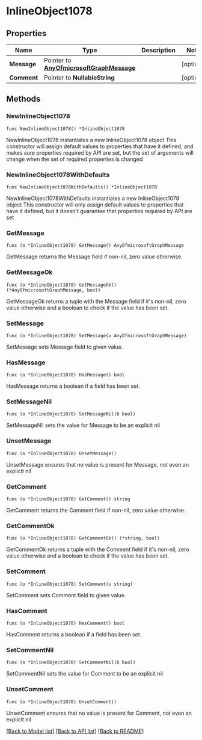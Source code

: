 # InlineObject1078

## Properties

Name | Type | Description | Notes
------------ | ------------- | ------------- | -------------
**Message** | Pointer to [**AnyOfmicrosoftGraphMessage**](anyOf&lt;microsoft.graph.message&gt;.md) |  | [optional] 
**Comment** | Pointer to **NullableString** |  | [optional] 

## Methods

### NewInlineObject1078

`func NewInlineObject1078() *InlineObject1078`

NewInlineObject1078 instantiates a new InlineObject1078 object
This constructor will assign default values to properties that have it defined,
and makes sure properties required by API are set, but the set of arguments
will change when the set of required properties is changed

### NewInlineObject1078WithDefaults

`func NewInlineObject1078WithDefaults() *InlineObject1078`

NewInlineObject1078WithDefaults instantiates a new InlineObject1078 object
This constructor will only assign default values to properties that have it defined,
but it doesn't guarantee that properties required by API are set

### GetMessage

`func (o *InlineObject1078) GetMessage() AnyOfmicrosoftGraphMessage`

GetMessage returns the Message field if non-nil, zero value otherwise.

### GetMessageOk

`func (o *InlineObject1078) GetMessageOk() (*AnyOfmicrosoftGraphMessage, bool)`

GetMessageOk returns a tuple with the Message field if it's non-nil, zero value otherwise
and a boolean to check if the value has been set.

### SetMessage

`func (o *InlineObject1078) SetMessage(v AnyOfmicrosoftGraphMessage)`

SetMessage sets Message field to given value.

### HasMessage

`func (o *InlineObject1078) HasMessage() bool`

HasMessage returns a boolean if a field has been set.

### SetMessageNil

`func (o *InlineObject1078) SetMessageNil(b bool)`

 SetMessageNil sets the value for Message to be an explicit nil

### UnsetMessage
`func (o *InlineObject1078) UnsetMessage()`

UnsetMessage ensures that no value is present for Message, not even an explicit nil
### GetComment

`func (o *InlineObject1078) GetComment() string`

GetComment returns the Comment field if non-nil, zero value otherwise.

### GetCommentOk

`func (o *InlineObject1078) GetCommentOk() (*string, bool)`

GetCommentOk returns a tuple with the Comment field if it's non-nil, zero value otherwise
and a boolean to check if the value has been set.

### SetComment

`func (o *InlineObject1078) SetComment(v string)`

SetComment sets Comment field to given value.

### HasComment

`func (o *InlineObject1078) HasComment() bool`

HasComment returns a boolean if a field has been set.

### SetCommentNil

`func (o *InlineObject1078) SetCommentNil(b bool)`

 SetCommentNil sets the value for Comment to be an explicit nil

### UnsetComment
`func (o *InlineObject1078) UnsetComment()`

UnsetComment ensures that no value is present for Comment, not even an explicit nil

[[Back to Model list]](../README.md#documentation-for-models) [[Back to API list]](../README.md#documentation-for-api-endpoints) [[Back to README]](../README.md)


